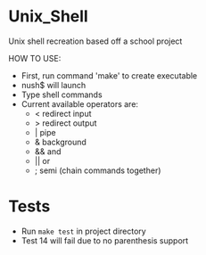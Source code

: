 # Unix_Shell
Unix shell recreation based off a school project

HOW TO USE:
- First, run command 'make' to create executable
- nush$ will launch
- Type shell commands
- Current available operators are:
	- < redirect input
	- \> redirect output
	- | pipe
	- & background
	- && and
	- || or
	- ; semi (chain commands together)

# Tests
- Run `make test` in project directory
- Test 14 will fail due to no parenthesis support
